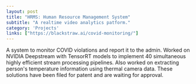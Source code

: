```yaml
---
layout: post
title: "HRMS: Human Resource Management System"
subtitle: "A realtime video analytics patform."
category: 'Projects'
links: ["https://blackstraw.ai/covid-monitoring/"]
---
```


A system to monitor COVID violations and report it to the admin. Worked on NVIDIA Deepstream with TensorRT models to implement 40 simultaneous highly efficient stream processing pipelines. Also worked on extracting person's temperature information using thermal camera data. These solutions have been filed for patent and are waiting for approval.